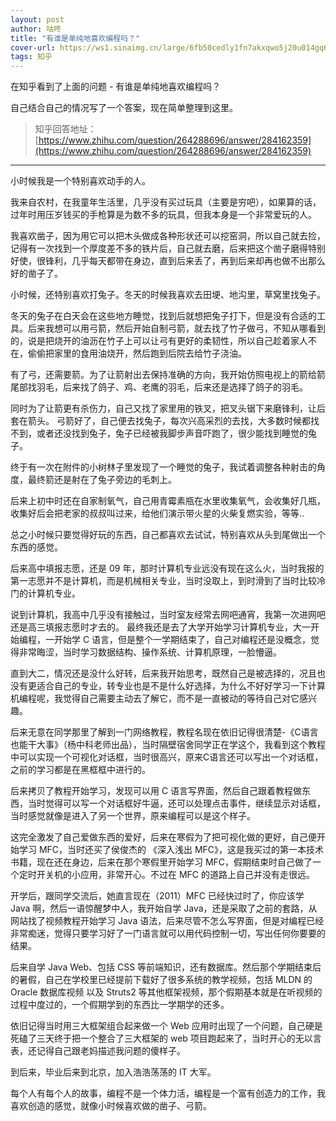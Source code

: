 ```yaml
---
layout: post
author: 咕咚
title: "有谁是单纯地喜欢编程吗？"
cover-url: https://ws1.sinaimg.cn/large/6fb50cedly1fn7akxqwo5j20u014gq6w.jpg
tags: 知乎
---
```


在知乎看到了上面的问题 - 有谁是单纯地喜欢编程吗？

自己结合自己的情况写了一个答案，现在简单整理到这里。

> 知乎回答地址：[https://www.zhihu.com/question/264288696/answer/284162359](https://www.zhihu.com/question/264288696/answer/284162359)

---

小时候我是一个特别喜欢动手的人。

我来自农村，在我童年生活里，几乎没有买过玩具（主要是穷吧），如果算的话，过年时用压岁钱买的手枪算是为数不多的玩具，但我本身是一个非常爱玩的人。

我喜欢凿子，因为用它可以把木头做成各种形状还可以挖窑洞，所以自己就去捡，记得有一次找到一个厚度差不多的铁片后，自己就去磨，后来把这个凿子磨得特别好使，很锋利，几乎每天都带在身边，直到后来丢了，再到后来却再也做不出那么好的凿子了。

小时候，还特别喜欢打兔子。冬天的时候我喜欢去田埂、地沟里，草窝里找兔子。

冬天的兔子在白天会在这些地方睡觉，找到后就想把兔子打下，但是没有合适的工具。后来我想可以用弓箭，然后开始自制弓箭，就去找了竹子做弓，不知从哪看到的，说是把烧开的油沥在竹子上可以让弓有更好的柔韧性，所以自己趁着家人不在，偷偷把家里的食用油烧开，然后跑到后院去给竹子浇油。

有了弓，还需要箭。为了让箭射出去保持准确的方向，我开始仿照电视上的箭给箭尾部找羽毛，后来找了鸽子、鸡、老鹰的羽毛，后来还是选择了鸽子的羽毛。

同时为了让箭更有杀伤力，自己又找了家里用的铁叉，把叉头锯下来磨锋利，让后套在箭头。
弓箭好了，自己便去找兔子，每次兴高采烈的去找，大多数时候都找不到，或者还没找到兔子，兔子已经被我脚步声音吓跑了，很少能找到睡觉的兔子。

终于有一次在附件的小树林子里发现了一个睡觉的兔子，我试着调整各种射击的角度，最终箭还是射在了兔子旁边的毛刺上。

后来上初中时还在自家制氧气，自己用青霉素瓶在水里收集氧气，会收集好几瓶，收集好后会把老家的叔叔叫过来，给他们演示带火星的火柴复燃实验，等等..

总之小时候只要觉得好玩的东西，自己都喜欢去试试，特别喜欢从头到尾做出一个东西的感觉。

后来高中填报志愿，还是 09 年，那时计算机专业远没有现在这么火，当时我报的第一志愿并不是计算机，而是机械相关专业，当时没取上，到时滑到了当时比较冷门的计算机专业。

说到计算机，我高中几乎没有接触过，当时室友经常去网吧通宵，我第一次进网吧还是高三填报志愿时才去的。
最终我还是去了大学开始学习计算机专业，大一开始编程，一开始学 C 语言，但是整个一学期结束了，自己对编程还是没概念，觉得非常晦涩，当时学习数据结构、操作系统、计算机原理，一脸懵逼。

直到大二，情况还是没什么好转，后来我开始思考，既然自己是被选择的，况且也没有更适合自己的专业，转专业也是不是什么好选择，为什么不好好学习一下计算机编程呢，我觉得自己需要主动去了解它，而不是一直被动的等待自己对它感兴趣。

后来无意在同学那里了解到一门网络教程，教程名现在依旧记得很清楚-《C语言也能干大事》（杨中科老师出品），当时隔壁宿舍同学正在学这个，我看到这个教程中可以实现一个可视化对话框，当时很高兴，原来C语言还可以写出一个对话框，之前的学习都是在黑框框中进行的。

后来拷贝了教程开始学习，发现可以用 C 语言写界面，然后自己跟着教程做东西，当时觉得可以写一个对话框好牛逼，还可以处理点击事件，继续显示对话框，当时感觉就像是进入了另一个世界，原来编程可以是这个样子。

这完全激发了自己爱做东西的爱好，后来在寒假为了把可视化做的更好，自己便开始学习 MFC，当时还买了侯俊杰的 《深入浅出 MFC》，这是我买过的第一本技术书籍，现在还在身边，后来在那个寒假里开始学习 MFC，假期结束时自己做了一个定时开关机的小应用，非常开心。不过在 MFC 的道路上自己并没有走很远。

开学后，跟同学交流后，她直言现在（2011）MFC 已经快过时了，你应该学 Java 啊，然后一语惊醒梦中人，我开始自学 Java，还是采取了之前的套路，从网站找了视频教程开始学习 Java 语法，后来尽管不怎么写界面，但是对编程已经非常痴迷，觉得只要学习好了一门语言就可以用代码控制一切，写出任何你要要的结果。

后来自学 Java Web、包括 CSS 等前端知识，还有数据库。然后那个学期结束后的暑假，自己在学校里已经提前下载好了很多系统的教学视频，包括 MLDN 的 Oracle 数据库视频 以及 Struts2 等其他框架视频，那个假期基本就是在听视频的过程中度过的，一个假期学到的东西比一学期学的还多。

依旧记得当时用三大框架组合起来做一个 Web 应用时出现了一个问题，自己硬是死磕了三天终于把一个整合了三大框架的 web 项目跑起来了，当时开心的无以言表，还记得自己跟老妈描述我问题的傻样子。

到后来，毕业后来到北京，加入浩浩荡荡的 IT 大军。

每个人有每个人的故事，编程不是一个体力活，编程是一个富有创造力的工作，我喜欢创造的感觉，就像小时候喜欢做的凿子、弓箭。